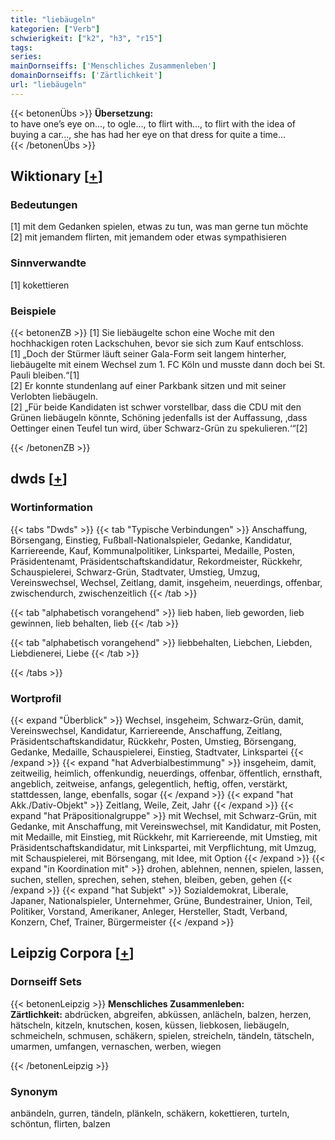 ```yaml
---
title: "liebäugeln"
kategorien: ["Verb"]
schwierigkeit: ["k2", "h3", "r15"]
tags:
series:
mainDornseiffs: ['Menschliches Zusammenleben']
domainDornseiffs: ['Zärtlichkeit']
url: "liebäugeln"
---
```


{{< betonenÜbs >}}
**Übersetzung:**  
to have one’s eye on..., to ogle..., to flirt with..., to flirt with the idea of buying a car..., she has had her eye on that dress for quite a time...  
{{< /betonenÜbs >}}

## Wiktionary [[+](https://de.wiktionary.org/wiki/liebäugeln)]

### Bedeutungen
[1] mit dem Gedanken spielen, etwas zu tun, was man gerne tun möchte  
[2] mit jemandem flirten, mit jemandem oder etwas sympathisieren  

### Sinnverwandte
[1] kokettieren  

### Beispiele
{{< betonenZB >}}
[1] Sie liebäugelte schon eine Woche mit den hochhackigen roten Lackschuhen, bevor sie sich zum Kauf entschloss.  
[1] „Doch der Stürmer läuft seiner Gala-Form seit langem hinterher, liebäugelte mit einem Wechsel zum 1. FC Köln und musste dann doch bei St. Pauli bleiben.“[1]  
[2] Er konnte stundenlang auf einer Parkbank sitzen und mit seiner Verlobten liebäugeln.  
[2] „Für beide Kandidaten ist schwer vorstellbar, dass die CDU mit den Grünen liebäugeln könnte, Schöning jedenfalls ist der Auffassung, ‚dass Oettinger einen Teufel tun wird, über Schwarz-Grün zu spekulieren.‘“[2]  

{{< /betonenZB >}}


## dwds [[+](https://www.dwds.de/wb/liebäugeln)]

### Wortinformation
{{< tabs "Dwds" >}}
{{< tab "Typische Verbindungen" >}}
Anschaffung, Börsengang, Einstieg, Fußball-Nationalspieler, Gedanke, Kandidatur, Karriereende, Kauf, Kommunalpolitiker, Linkspartei, Medaille, Posten, Präsidentenamt, Präsidentschaftskandidatur, Rekordmeister, Rückkehr, Schauspielerei, Schwarz-Grün, Stadtvater, Umstieg, Umzug, Vereinswechsel, Wechsel, Zeitlang, damit, insgeheim, neuerdings, offenbar, zwischendurch, zwischenzeitlich
{{< /tab >}}

{{< tab "alphabetisch vorangehend" >}}
lieb haben, lieb geworden, lieb gewinnen, lieb behalten, lieb
{{< /tab >}}

{{< tab "alphabetisch vorangehend" >}}
liebbehalten, Liebchen, Liebden, Liebdienerei, Liebe
{{< /tab >}}

{{< /tabs >}}

### Wortprofil
{{< expand "Überblick" >}} Wechsel, insgeheim, Schwarz-Grün, damit, Vereinswechsel, Kandidatur, Karriereende, Anschaffung, Zeitlang, Präsidentschaftskandidatur, Rückkehr, Posten, Umstieg, Börsengang, Gedanke, Medaille, Schauspielerei, Einstieg, Stadtvater, Linkspartei {{< /expand >}}
{{< expand "hat Adverbialbestimmung" >}} insgeheim, damit, zeitweilig, heimlich, offenkundig, neuerdings, offenbar, öffentlich, ernsthaft, angeblich, zeitweise, anfangs, gelegentlich, heftig, offen, verstärkt, stattdessen, lange, ebenfalls, sogar {{< /expand >}}
{{< expand "hat Akk./Dativ-Objekt" >}} Zeitlang, Weile, Zeit, Jahr {{< /expand >}}
{{< expand "hat Präpositionalgruppe" >}} mit Wechsel, mit Schwarz-Grün, mit Gedanke, mit Anschaffung, mit Vereinswechsel, mit Kandidatur, mit Posten, mit Medaille, mit Einstieg, mit Rückkehr, mit Karriereende, mit Umstieg, mit Präsidentschaftskandidatur, mit Linkspartei, mit Verpflichtung, mit Umzug, mit Schauspielerei, mit Börsengang, mit Idee, mit Option {{< /expand >}}
{{< expand "in Koordination mit" >}} drohen, ablehnen, nennen, spielen, lassen, suchen, stellen, sprechen, sehen, stehen, bleiben, geben, gehen {{< /expand >}}
{{< expand "hat Subjekt" >}} Sozialdemokrat, Liberale, Japaner, Nationalspieler, Unternehmer, Grüne, Bundestrainer, Union, Teil, Politiker, Vorstand, Amerikaner, Anleger, Hersteller, Stadt, Verband, Konzern, Chef, Trainer, Bürgermeister {{< /expand >}}

## Leipzig Corpora [[+](https://corpora.uni-leipzig.de/en/res?word=liebäugeln&corpusId=deu_newscrawl-public_2018)]

### Dornseiff Sets
{{< betonenLeipzig >}}
**Menschliches Zusammenleben:**  
**Zärtlichkeit:** abdrücken, abgreifen, abküssen, anlächeln, balzen, herzen, hätscheln, kitzeln, knutschen, kosen, küssen, liebkosen, liebäugeln, schmeicheln, schmusen, schäkern, spielen, streicheln, tändeln, tätscheln, umarmen, umfangen, vernaschen, werben, wiegen  

{{< /betonenLeipzig >}}

### Synonym
anbändeln, gurren, tändeln, plänkeln, schäkern, kokettieren, turteln, schöntun, flirten, balzen

